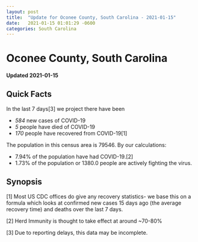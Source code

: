 ```yaml
---
layout: post
title:  "Update for Oconee County, South Carolina - 2021-01-15"
date:   2021-01-15 01:01:29 -0600
categories: South Carolina
---
```


# Oconee County, South Carolina
#### Updated 2021-01-15

## Quick Facts

In the last 7 days[3] we project there have been
- *584* new cases of COVID-19
- *5* people have died of COVID-19
- *170* people have recovered from COVID-19[1]

The population in this census area is 79546. By our calculations:
- 7.94% of the population have had COVID-19.[2]
- 1.73% of the population or 1380.0 people are actively fighting the virus.

## Synopsis




[1] Most US CDC offices do give any recovery statistics- we base this on a formula which looks at confirmed new cases
15 days ago (the average recovery time) and deaths over the last 7 days.

[2] Herd Immunity is thought to take effect at around ~70-80%

[3] Due to reporting delays, this data may be incomplete.
 
    